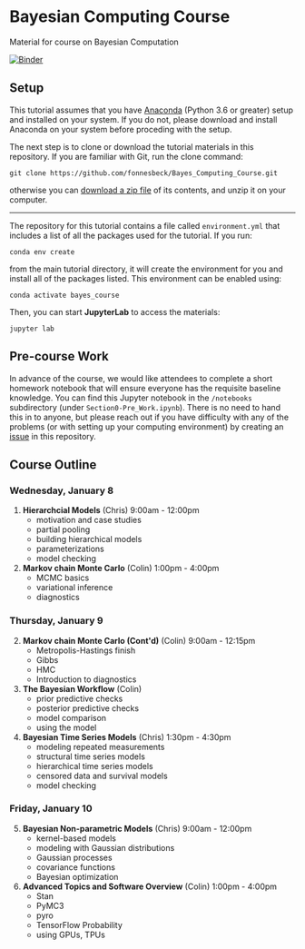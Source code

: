 # Bayesian Computing Course

Material for course on Bayesian Computation

[![Binder](https://mybinder.org/badge_logo.svg)](https://mybinder.org/v2/gh/fonnesbeck/Bayes_Computing_Course/master)

## Setup

This tutorial assumes that you have [Anaconda](https://www.anaconda.com/distribution/#download-section) (Python 3.6 or greater) setup and installed on your system. If you do not, please download and install Anaconda on your system before proceding with the setup.

The next step is to clone or download the tutorial materials in this repository. If you are familiar with Git, run the clone command:

    git clone https://github.com/fonnesbeck/Bayes_Computing_Course.git

otherwise you can [download a zip file](https://github.com/fonnesbeck/Bayes_Computing_Course/archive/master.zip) of its contents, and unzip it on your computer.
***
The repository for this tutorial contains a file called `environment.yml` that includes a list of all the packages used for the tutorial. If you run:

    conda env create

from the main tutorial directory, it will create the environment for you and install all of the packages listed. This environment can be enabled using:

    conda activate bayes_course

Then, you can start **JupyterLab** to access the materials:

    jupyter lab

## Pre-course Work

In advance of the course, we would like attendees to complete a short homework notebook that will ensure everyone has the requisite baseline knowledge. You can find this Jupyter notebook in the `/notebooks` subdirectory (under `Section0-Pre_Work.ipynb`). There is no need to hand this in to anyone, but please reach out if you have difficulty with any of the problems (or with setting up your computing environment) by creating an [issue](https://github.com/fonnesbeck/Bayes_Computing_Course/issues) in this repository.

## Course Outline

### Wednesday, January 8

1. **Hierarchcial Models** (Chris) 9:00am - 12:00pm
    - motivation and case studies
    - partial pooling
    - building hierarchical models
    - parameterizations
    - model checking
2. **Markov chain Monte Carlo** (Colin) 1:00pm - 4:00pm
    - MCMC basics
    - variational inference
    - diagnostics

### Thursday, January 9

2. **Markov chain Monte Carlo (Cont'd)** (Colin) 9:00am - 12:15pm
    - Metropolis-Hastings finish
    - Gibbs
    - HMC
    - Introduction to diagnostics
3. **The Bayesian Workflow** (Colin)
    - prior predictive checks
    - posterior predictive checks
    - model comparison
    - using the model
4. **Bayesian Time Series Models** (Chris) 1:30pm - 4:30pm
    - modeling repeated measurements
    - structural time series models
    - hierarchical time series models
    - censored data and survival models
    - model checking

### Friday, January 10

5. **Bayesian Non-parametric Models** (Chris) 9:00am - 12:00pm
    - kernel-based models
    - modeling with Gaussian distributions
    - Gaussian processes
    - covariance functions
    - Bayesian optimization
6. **Advanced Topics and Software Overview** (Colin) 1:00pm - 4:00pm
    - Stan
    - PyMC3
    - pyro
    - TensorFlow Probability
    - using GPUs, TPUs
